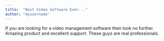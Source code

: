 ```yaml
---
title:  "Best Video Software Ever..."
author: "myusername"
---
```

If you are looking for a video management software then look no further. Amazing product and excellent support. These guys are real professionals.